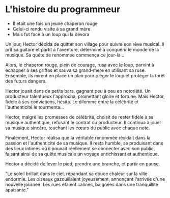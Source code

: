 # L'histoire du programmeur

- Il était une fois un jeune chaperon rouge
- Celui-ci rendu visite à sa grand mère
- Mais fut face à un loup qui la dévora


Un jour, Hector décida de quitter son village pour suivre son rêve musical. Il prit sa guitare et partit à l'aventure, déterminé à conquérir le monde de la musique. Sa quête de renommée commença ce jour-là ..

Alors, le chaperon rouge, plein de courage, rusa avec le loup, parvint à échapper à ses griffes et sauva sa grand-mère en utilisant sa ruse. Ensemble, ils mirent en place un plan pour piéger le loup et protéger la forêt des futurs dangers.

Hector jouait dans de petits bars, gagnant peu à peu en notoriété. Un producteur talentueux l'approcha, promettant gloire et fortune. Mais Hector, fidèle à ses convictions, hésita. Le dilemme entre la célébrité et l'authenticité le tourmenta…

Hector, malgré les promesses de célébrité, choisit de rester fidèle à sa musique authentique, refusant le contrat du producteur. Il continua à jouer sa musique sincère, touchant les cœurs du public avec chaque note.

Finalement, Hector réalisa que la véritable renommée résidait dans la passion et l'authenticité de sa musique. Il resta humble, se produisant dans des lieux intimes où il pouvait réellement se connecter avec son public, faisant ainsi de sa quête musicale un voyage enrichissant et authentique.

Hector a décidé de lever le pied,
prendre une branche,
et partir en pause.

"Le soleil brillait dans le ciel, répandant sa douce chaleur sur la ville endormie. Les oiseaux gazouillaient joyeusement, annonçant l'arrivée d'une nouvelle journée. Les rues étaient calmes, baignées dans une tranquillité apaisante."
